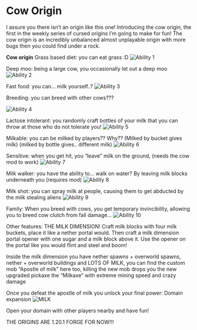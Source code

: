 # Cow Origin

I assure you there isn’t an origin like this one! Introducing the cow origin, the first in the weekly series of cursed origins I’m going to make for fun!
The cow origin is an incredibly unbalanced almost unplayable origin with more bugs then you could find under a rock.

**Cow origin** 
Grass based diet: you can eat grass :D
![Ability 1](images/ability1.png)

Deep moo: being a large cow, you occasionally let out a deep moo
![Ability 2](images/ability2.png)

Fast food: you can… milk yourself..? 
![Ability 3](images/ability3.png)

Breeding: you can breed with other cows??? 
<!-- after "Breeding:" there was no space, fixed. also removed the capital "Y" at "You can breed..." -->
![Ability 4](images/ability4.png)

Lactose intolerant: you randomly craft bottles of your milk that you can throw at those who do not tolerate you!
![Ability 5](images/ability5.png)

Milkable: you can be milked by players?? Why?? (Milked by bucket gives milk) (milked by bottle gives.. different milk)
![Ability 6](images/ability6.png)

Sensitive: when you get hit, you “leave” milk on the ground, (needs the cow mod to work)
![Ability 7](images/ability7.png)

Milk walker: you have the ability to… walk on water? By leaving milk blocks underneath you (requires mod)
![Ability 8](images/ability8.png)

Milk shot: you can spray milk at people, causing them to get abducted by the milk stealing aliens
![Ability 9](images/ability9.png)

Family: When you breed with cows, you get temporary invincibility, allowing you to breed cow clutch from fall damage…
![Ability 10](images/ability10.png)

Other features: THE MILK DIMENSION! Craft milk blocks with four milk buckets, place it like a nether portal would. 
Then craft a milk dimension portal opener with one sugar and a milk block above it. Use the opener on the portal like you would flint and steel and boom!

Inside the milk dimension you have nether spawns + overworld spawns, nether + overworld buildings and LOTS OF MILK, you can find the custom mob “Apostle of milk” here too, killing the new mob drops you the new upgraded pickaxe the “Milkaxe” with extreme mining speed and crazy damage

Once you defeat the apostle of milk you unlock your final power: Domain expansion
![MILK](images/MILK.png)

Open your domain with other players nearby and have fun!
<!-- fixed mistake where after fun there was a space before "!" -->
THE ORIGINS ARE 1.20.1 FORGE FOR NOW!!!
